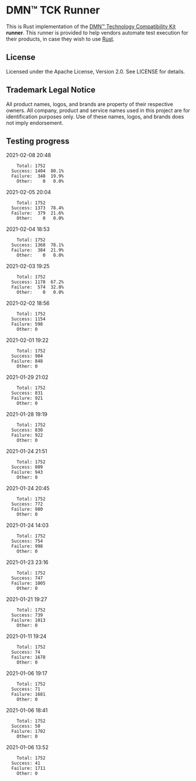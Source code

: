 # DMN™ TCK Runner

This is Rust implementation of the [DMN™ Technology Compatibility Kit](https://dmn-tck.github.io/tck/) **runner**.
This runner is provided to help vendors automate test execution for their products,
in case they wish to use [Rust](https://www.rust-lang.org/).

## License

Licensed under the Apache License, Version 2.0. See LICENSE for details. 

## Trademark Legal Notice

All product names, logos, and brands are property of their respective owners.
All company, product and service names used in this project are for identification purposes only.
Use of these names, logos, and brands does not imply endorsement.

## Testing progress

2021-02-08 20:48
```
    Total: 1752
  Success: 1404  80.1%
  Failure:  348  19.9%
    Other:    0   0.0%
```
2021-02-05 20:04
```
    Total: 1752
  Success: 1373  78.4%
  Failure:  379  21.6%
    Other:    0   0.0%
```
2021-02-04 18:53
```
    Total: 1752
  Success: 1368  78.1%
  Failure:  384  21.9%
    Other:    0   0.0%
```
2021-02-03 19:25
```
    Total: 1752
  Success: 1178  67.2%  
  Failure:  574  32.8%
    Other:    0   0.0%
```
2021-02-02 18:56
```
    Total: 1752
  Success: 1154
  Failure: 598
    Other: 0
```
2021-02-01 19:22
```
    Total: 1752
  Success: 904
  Failure: 848
    Other: 0
```
2021-01-29 21:02
```
    Total: 1752
  Success: 831
  Failure: 921
    Other: 0
```
2021-01-28 19:19
```
    Total: 1752
  Success: 830
  Failure: 922
    Other: 0
```
2021-01-24 21:51
```
    Total: 1752
  Success: 809
  Failure: 943
    Other: 0
```
2021-01-24 20:45
```
    Total: 1752
  Success: 772
  Failure: 980
    Other: 0
```
2021-01-24 14:03
```
    Total: 1752
  Success: 754
  Failure: 998
    Other: 0
```
2021-01-23 23:16
```
    Total: 1752
  Success: 747
  Failure: 1005
    Other: 0
```
2021-01-21 19:27
```
    Total: 1752
  Success: 739
  Failure: 1013
    Other: 0
```
2021-01-11 19:24
```
    Total: 1752
  Success: 74
  Failure: 1678
    Other: 0
```
2021-01-06 19:17
```
    Total: 1752
  Success: 71
  Failure: 1681
    Other: 0
```
2021-01-06 18:41
```
    Total: 1752
  Success: 50
  Failure: 1702
    Other: 0
```
2021-01-06 13:52
```
    Total: 1752
  Success: 41
  Failure: 1711
    Other: 0
```